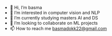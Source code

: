 - 👋 Hi, I’m basma 
- 👀 I’m interested in computer vision and NLP
- 🌱 I’m currently studying masters AI and DS
- 💞️ I’m looking to collaborate on ML projects
- 📫 How to reach me basmadokk22@gmail.com

<!---
bdut3pon/bdut3pon is a ✨ special ✨ repository because its `README.md` (this file) appears on your GitHub profile.
You can click the Preview link to take a look at your changes.
--->
